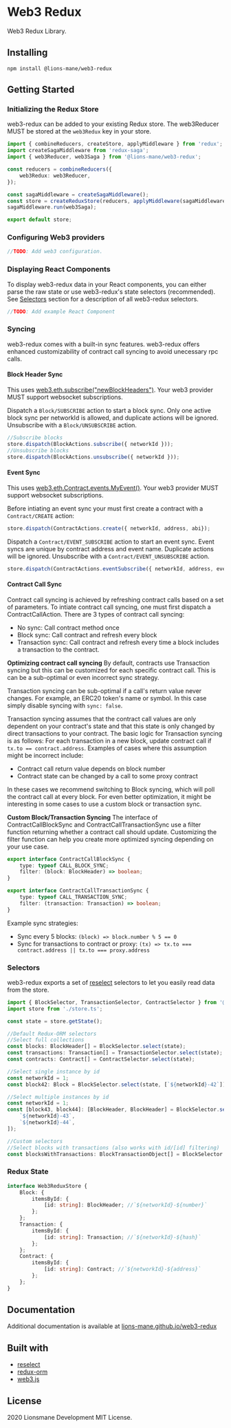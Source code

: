 # Web3 Redux

Web3 Redux Library.

## Installing

```
npm install @lions-mane/web3-redux
```

## Getting Started

### Initializing the Redux Store

web3-redux can be added to your existing Redux store. The web3Reducer MUST be stored at the `web3Redux` key in your store.

```typescript
import { combineReducers, createStore, applyMiddleware } from 'redux';
import createSagaMiddleware from 'redux-saga';
import { web3Reducer, web3Saga } from '@lions-mane/web3-redux';

const reducers = combineReducers({
    web3Redux: web3Reducer,
});

const sagaMiddleware = createSagaMiddleware();
const store = createReduxStore(reducers, applyMiddleware(sagaMiddleware));
sagaMiddleware.run(web3Saga);

export default store;
```

### Configuring Web3 providers

```typescript
//TODO: Add web3 configuration.
```

### Displaying React Components

To display web3-redux data in your React components, you can either parse the raw state or use web3-redux's state selectors (recommended). See [Selectors](#selectors) section for a description of all web3-redux selectors.

```typescript
//TODO: Add example React Component
```

### Syncing

web3-redux comes with a built-in sync features. web3-redux offers enhanced customizability of contract call syncing to avoid unecessary rpc calls.

#### Block Header Sync

This uses [web3.eth.subscribe("newBlockHeaders")](https://web3js.readthedocs.io/en/v1.3.0/web3-eth-subscribe.html#subscribe-newblockheaders). Your web3 provider MUST support websocket subscriptions.

Dispatch a `Block/SUBSCRIBE` action to start a block sync. Only one active block sync per networkId is allowed, and duplicate actions will be ignored. Unsubscribe with a `Block/UNSUBSCRIBE` action.

```typescript
//Subscribe blocks
store.dispatch(BlockActions.subscribe({ networkId }));
//Unsubscribe blocks
store.dispatch(BlockActions.unsubscribe({ networkId }));
```

#### Event Sync

This uses [web3.eth.Contract.events.MyEvent()](https://web3js.readthedocs.io/en/v1.3.0/web3-eth-contract.html#contract-events). Your web3 provider MUST support websocket subscriptions.

Before intiating an event sync your must first create a contract with a `Contract/CREATE` action:

```typescript
store.dispatch(ContractActions.create({ networkId, address, abi});
```

Dispatch a `Contract/EVENT_SUBSCRIBE` action to start an event sync. Event syncs are unique by contract address and event name. Duplicate actions will be ignored. Unsubscribe with a `Contract/EVENT_UNSUBSCRIBE` action.

```typescript
store.dispatch(ContractActions.eventSubscribe({ networkId, address, eventName }));
```

#### Contract Call Sync

Contract call syncing is achieved by refreshing contract calls based on a set of parameters. To intiate contract call syncing, one must first dispatch a ContractCallAction.
There are 3 types of contract call syncing:

-   No sync: Call contract method once
-   Block sync: Call contract and refresh every block
-   Transaction sync: Call contract and refresh every time a block includes a transaction to the contract.

<b>Optimizing contract call syncing</b>
By default, contracts use Transaction syncing but this can be customized for each specific contract call. This is can be a sub-optimal or even incorrect sync strategy.

Transaction syncing can be sub-optimal if a call's return value never changes. For example, an ERC20 token's name or symbol. In this case simply disable syncing with `sync: false`.

Transaction syncing assumes that the contract call values are only dependent on your contract's state and that this state is only changed by direct transactions to your contract. The basic logic for Transaction syncing is as follows: For each transaction in a new block, update contract call if `tx.to == contract.address`.
Examples of cases where this assumption might be incorrect include:

-   Contract call return value depends on block number
-   Contract state can be changed by a call to some proxy contract

In these cases we recommend switching to Block syncing, which will poll the contract call at every block. For even better optimization, it might be interesting in some cases to use a custom block or transaction sync.

<b>Custom Block/Transaction Syncing</b>
The interface of ContractCallBlockSync and ContractCallTransactionSync use a filter function returning whether a contract call should update. Customizing the filter function can help you create more optimized syncing depending on your use case.

```typescript
export interface ContractCallBlockSync {
    type: typeof CALL_BLOCK_SYNC;
    filter: (block: BlockHeader) => boolean;
}

export interface ContractCallTransactionSync {
    type: typeof CALL_TRANSACTION_SYNC;
    filter: (transaction: Transaction) => boolean;
}
```

Example sync strategies:

-   Sync every 5 blocks: `(block) => block.number % 5 == 0`
-   Sync for transactions to contract or proxy: `(tx) => tx.to === contract.address || tx.to === proxy.address`

### Selectors

web3-redux exports a set of [reselect](https://github.com/reduxjs/reselect) selectors to let you easily read data from the store.

```typescript
import { BlockSelector, TransactionSelector, ContractSelector } from '@lions-mane/web3-redux';
import store from './store.ts';

const state = store.getState();

//Default Redux-ORM selectors
//Select full collections
const blocks: BlockHeader[] = BlockSelector.select(state);
const transactions: Transaction[] = TransactionSelector.select(state);
const contracts: Contract[] = ContractSelector.select(state);

//Select single instance by id
const networkId = 1;
const block42: Block = BlockSelector.select(state, [`${networkId}-42`]); //block 42 on networkId 1

//Select multiple instances by id
const networkId = 1;
const [block43, block44]: [BlockHeader, BlockHeader] = BlockSelector.select(state, [
    `${networkId}-43`,
    `${networkId}-44`,
]);

//Custom selectors
//Select blocks with transactions (also works with id/[id] filtering)
const blocksWithTransactions: BlockTransactionObject[] = BlockSelector.selectBlockTransaction(state);
```

### Redux State

```typescript
interface Web3ReduxStore {
    Block: {
        itemsById: {
            [id: string]: BlockHeader; //`${networkId}-${number}`
        };
    };
    Transaction: {
        itemsById: {
            [id: string]: Transaction; //`${networkId}-${hash}`
        };
    };
    Contract: {
        itemsById: {
            [id: string]: Contract; //`${networkId}-${address}`
        };
    };
}
```

## Documentation

Additional documentation is available at [lions-mane.github.io/web3-redux](https://lions-mane.github.io/web3-redux)

## Built with

-   [reselect](https://github.com/reduxjs/reselect)
-   [redux-orm](https://github.com/redux-orm/redux-orm)
-   [web3.js](https://web3js.readthedocs.io/en/v1.3.0/)

## License

2020 Lionsmane Development
MIT License.
